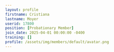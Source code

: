 ```yaml
---
layout: profile
firstname: Cristiana
lastname: Moyer
userid: 17800
position: [Probationary Member]
join_date: 2025-04-01 00:00:00 -0400
training: []
profile: /assets/img/members/default/avatar.png
---
```

